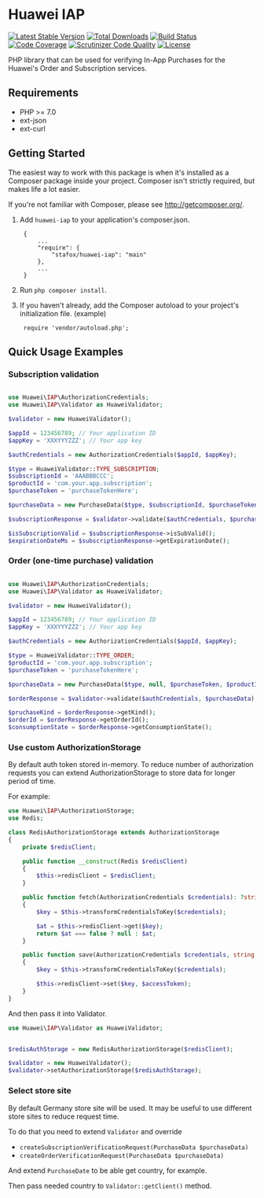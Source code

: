 Huawei IAP
=======

[![Latest Stable Version](https://poser.pugx.org/stafox/huawei-iap/v)](//packagist.org/packages/stafox/huawei-iap) 
[![Total Downloads](https://poser.pugx.org/stafox/huawei-iap/downloads)](//packagist.org/packages/stafox/huawei-iap)
[![Build Status](https://travis-ci.org/stafox/huawei-iap.png?branch=main)](https://travis-ci.org/stafox/huawei-iap)
[![Code Coverage](https://scrutinizer-ci.com/g/Stafox/huawei-iap/badges/coverage.png?b=main)](https://scrutinizer-ci.com/g/stafox/huawei-iap/?branch=main)
[![Scrutinizer Code Quality](https://scrutinizer-ci.com/g/stafox/huawei-iap/badges/quality-score.png?b=main)](https://scrutinizer-ci.com/g/stafox/huawei-iap/?branch=main)
[![License](https://poser.pugx.org/stafox/huawei-iap/license)](//packagist.org/packages/stafox/huawei-iap)

PHP library that can be used for verifying In-App Purchases for the Huawei's Order and Subscription services.

## Requirements

* PHP >= 7.0
* ext-json
* ext-curl

## Getting Started

The easiest way to work with this package is when it's installed as a
Composer package inside your project. Composer isn't strictly
required, but makes life a lot easier.

If you're not familiar with Composer, please see <http://getcomposer.org/>.

1. Add `huawei-iap` to your application's composer.json.

        {
            ...
            "require": {
                "stafox/huawei-iap": "main"
            },
            ...
        }

2. Run `php composer install`.

3. If you haven't already, add the Composer autoload to your project's
   initialization file. (example)

        require 'vendor/autoload.php';


## Quick Usage Examples ##

### Subscription validation

```php

use Huawei\IAP\AuthorizationCredentials;
use Huawei\IAP\Validator as HuaweiValidator;

$validator = new HuaweiValidator();

$appId = 123456789; // Your application ID
$appKey = 'XXXYYYZZZ'; // Your app key

$authCredentials = new AuthorizationCredentials($appId, $appKey);

$type = HuaweiValidator::TYPE_SUBSCRIPTION;
$subscriptionId = 'AAABBBCCC';
$productId = 'com.your.app.subscription';
$purchaseToken = 'purchaseTokenHere';

$purchaseData = new PurchaseData($type, $subscriptionId, $purchaseToken, $productId);

$subscriptionResponse = $validator->validate($authCredentials, $purchaseData);

$isSubscriptionValid = $subscriptionResponse->isSubValid();
$expirationDateMs = $subscriptionResponse->getExpirationDate();
```

### Order (one-time purchase) validation

```php

use Huawei\IAP\AuthorizationCredentials;
use Huawei\IAP\Validator as HuaweiValidator;

$validator = new HuaweiValidator();

$appId = 123456789; // Your application ID
$appKey = 'XXXYYYZZZ'; // Your app key

$authCredentials = new AuthorizationCredentials($appId, $appKey);

$type = HuaweiValidator::TYPE_ORDER;
$productId = 'com.your.app.subscription';
$purchaseToken = 'purchaseTokenHere';

$purchaseData = new PurchaseData($type, null, $purchaseToken, $productId);

$orderResponse = $validator->validate($authCredentials, $purchaseData);

$pruchaseKind = $orderResponse->getKind();
$orderId = $orderResponse->getOrderId();
$consumptionState = $orderResponse->getConsumptionState();
```

### Use custom AuthorizationStorage

By default auth token stored in-memory. To reduce number of authorization requests you can extend AuthorizationStorage
to store data for longer period of time.

For example:

```php
use Huawei\IAP\AuthorizationStorage;
use Redis;

class RedisAuthorizationStorage extends AuthorizationStorage
{
    private $redisClient;

    public function __construct(Redis $redisClient)
    {
        $this->redisClient = $redisClient;
    }

    public function fetch(AuthorizationCredentials $credentials): ?string
    {
        $key = $this->transformCredentialsToKey($credentials);

        $at = $this->redisClient->get($key);
        return $at === false ? null : $at;
    }

    public function save(AuthorizationCredentials $credentials, string $accessToken): void
    {
        $key = $this->transformCredentialsToKey($credentials);

        $this->redisClient->set($key, $accessToken);
    }
}
```

And then pass it into Validator.

```php
use Huawei\IAP\Validator as HuaweiValidator;


$redisAuthStorage = new RedisAuthorizationStorage($redisClient);

$validator = new HuaweiValidator();
$validator->setAuthorizationStorage($redisAuthStorage);
```

### Select store site

By default Germany store site will be used. It may be useful to use different store sites to reduce request time.

To do that you need to extend `Validator` and override
* `createSubscriptionVerificationRequest(PurchaseData $purchaseData)`
* `createOrderVerificationRequest(PurchaseData $purchaseData)`

And extend `PurchaseDate` to be able get country, for example.

Then pass needed country to `Validator::getClient()` method.
